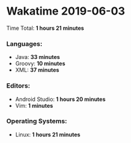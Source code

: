# Wakatime 2019-06-03

Time Total: **1 hours 21 minutes**

### Languages:
- Java: **33 minutes** 
- Groovy: **10 minutes** 
- XML: **37 minutes** 

### Editors:
- Android Studio: **1 hours 20 minutes** 
- Vim: **1 minutes** 

### Operating Systems:
- Linux: **1 hours 21 minutes** 

